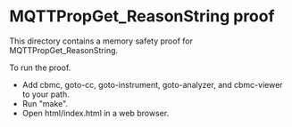 MQTTPropGet_ReasonString proof
==============

This directory contains a memory safety proof for MQTTPropGet_ReasonString.

To run the proof.
* Add cbmc, goto-cc, goto-instrument, goto-analyzer, and cbmc-viewer
  to your path.
* Run "make".
* Open html/index.html in a web browser.

